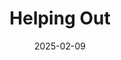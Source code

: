 ---
title: Helping Out
fulltitle: Helping Out

date: 2025-02-09

tags:
- 2025
characters:
- tzipora
- cobian
categories:
- sketch
- comic
keywords:
- 2025

rgb: 124, 198, 160

url: /stories/poison/
image: /images/fullres/poison.jpg
---